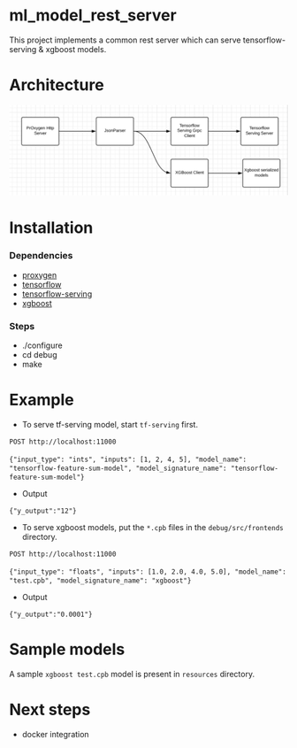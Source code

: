 ml_model_rest_server
====================

This project implements a common rest server which can serve tensorflow-serving & xgboost models.

Architecture
============

![Architecture.png](https://github.com/sbcd90/machine-learning-rest-server/blob/master/Architecture.PNG)

Installation
============

### Dependencies

- [proxygen](https://github.com/facebook/proxygen)
- [tensorflow](https://github.com/tensorflow/tensorflow)
- [tensorflow-serving](https://github.com/tensorflow/serving)
- [xgboost](https://github.com/dmlc/xgboost)

### Steps

- ./configure
- cd debug
- make


Example
=======

- To serve tf-serving model, start `tf-serving` first.

```
POST http://localhost:11000

{"input_type": "ints", "inputs": [1, 2, 4, 5], "model_name": "tensorflow-feature-sum-model", "model_signature_name": "tensorflow-feature-sum-model"}
```

- Output

```
{"y_output":"12"}
```

- To serve xgboost models, put the `*.cpb` files in the `debug/src/frontends` directory.

```
POST http://localhost:11000

{"input_type": "floats", "inputs": [1.0, 2.0, 4.0, 5.0], "model_name": "test.cpb", "model_signature_name": "xgboost"}

```

- Output

```
{"y_output":"0.0001"}
```

Sample models
=============

A sample `xgboost test.cpb` model is present in `resources` directory.


Next steps
==========

- docker integration
